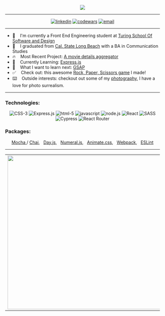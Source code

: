 <p align="center">
  <img src="https://readme-typing-svg.herokuapp.com?font=roboto&color=%237FFE00&size=25&center=true&vCenter=true&width=525&lines=Ethan+Tweitmann+-+Web+Developer">
</p>

---

<div align="center">
  <a href="https://www.linkedin.com/in/ethantweitmann/"><img alt="linkedin"  src="https://img.shields.io/badge/-LinkedIn-black.svg?style=for-the-badge&logo=linkedin&colorB=1C5D99"/></a>
  <a href="https://www.codewars.com/users/ectweitmann"><img alt="codewars" src="https://img.shields.io/badge/-Codewars-b1361e.svg?style=for-the-badge&logo=codewars&colorB=b1361e" /></a>
  <a href="mailto:ethantweitmann@gmail.com"><img alt="email" src="https://img.shields.io/badge/-Email-f2c236.svg?style=for-the-badge&logo=google&colorB=f2c236" /></a>
</div>

---   
- 📎&nbsp; &nbsp; I'm currently a Front End Engineering student at [Turing School Of Software and Design](https://turing.io/)
- 🔭&nbsp; &nbsp; I graduated from [Cal. State Long Beach](https://www.csulb.edu/) with a BA in Communication Studies
- :fire:&nbsp; &nbsp; Most Recent Project: [A movie details aggregator](http://rancid-tomatillos2110.herokuapp.com/)
- :book:&nbsp; &nbsp; Currently Learning: [Express.js](https://frontend.turing.edu/lessons/module-3/express.html)
- :thinking:&nbsp; &nbsp; What I want to learn next: [GSAP](https://greensock.com/gsap/)
- :white_check_mark:&nbsp; &nbsp; Check out: this awesome [Rock, Paper, Scissors game](https://ectweitmann.github.io/rock-paper-scissors/) I made!
- :keyboard:&nbsp; &nbsp;  Outside interests: checkout out some of my [photography](https://www.behance.net/gallery/52876745/My-AP-2D-Studio-Art-Portfolio), I have a love for photo surrealism. 

---

### Technologies:
<div align="center">
  <img alt="CSS-3" src="https://img.shields.io/badge/css3%20-%231572B6.svg?&style=for-the-badge&logo=css3&logoColor=white" />
  <img alt="Express.js" src="https://img.shields.io/badge/express.js%20-%231572B6.svg?&style=for-the-badge&logo=postgreSQL&logoColor=%2f6792" />
  <img alt="html-5" src="https://img.shields.io/badge/html5%20-%23E34F26.svg?&style=for-the-badge&logo=html5&logoColor=white" />
  <img alt="javascript" src="https://img.shields.io/badge/javascript%20-%23F7DF1E.svg?&style=for-the-badge&logo=javascript&logoColor=%23231123" />
  <img alt="node.js" src="https://img.shields.io/badge/node.js%20-%2343853D.svg?&style=for-the-badge&logo=node.js&logoColor=white" />
  <img alt="React" src="https://img.shields.io/badge/react%20-%2320232a.svg?&style=for-the-badge&logo=react&logoColor=%2361DAFB" />
  <img alt="SASS" src="https://img.shields.io/badge/SASS%20-%23CC6699.svg?&style=for-the-badge&logo=Sass&logoColor=%23EFF7FF" />
  <img alt="Cypress" src="https://img.shields.io/badge/-cypress-%23E5E5E5?style=for-the-badge&logo=cypress&logoColor=058a5e" />
  <img alt="React Router" src="https://img.shields.io/badge/React_Router-CA4245?style=for-the-badge&logo=react-router&logoColor=white" />
</div>

### Packages:
<div align="center">
    <p>
      <a href="https://www.npmjs.com/package/mocha">Mocha </a>/
      <a href="https://www.npmjs.com/package/chai">Chai</a>, &nbsp;  
      <a href="https://Day.js.org/">Day.js</a>, &nbsp;
      <a href="http://numeraljs.com/">Numeral.js</a>, &nbsp;
      <a href="https://animate.style/">Animate.css</a>, &nbsp;
      <a href="https://www.npmjs.com/package/webpack">Webpack</a>, &nbsp;
      <a href="https://eslint.org/">ESLint</a>
  </p>
</div>

---

<div align="center">
<table>
<tr>
<td>
<a>
  <img align="center" width="500px" src="https://github-readme-stats.vercel.app/api?username=ectweitmann&theme=chartreuse-dark&show_icons=true" />
</a>
<td>
<a>
  <img align="center" width="500px" src="https://github-readme-stats.vercel.app/api/top-langs/?username=ectweitmann&theme=chartreuse-dark&layout=compact" />
</a
</td>
</tr>
</table>
</div>

<!-- **ectweitmann/ectweitmann** is a ✨ _special_ ✨ repository because its `README.md` (this file) appears on your GitHub profile.

Here are some ideas to get you started:

- 🔭 I’m currently working on ...
- 🌱 I’m currently learning ...
- 👯 I’m looking to collaborate on ...
- 🤔 I’m looking for help with ...
- 💬 Ask me about ...
- 📫 How to reach me: ...
- 😄 Pronouns: ...
- ⚡ Fun fact: ...
-->
